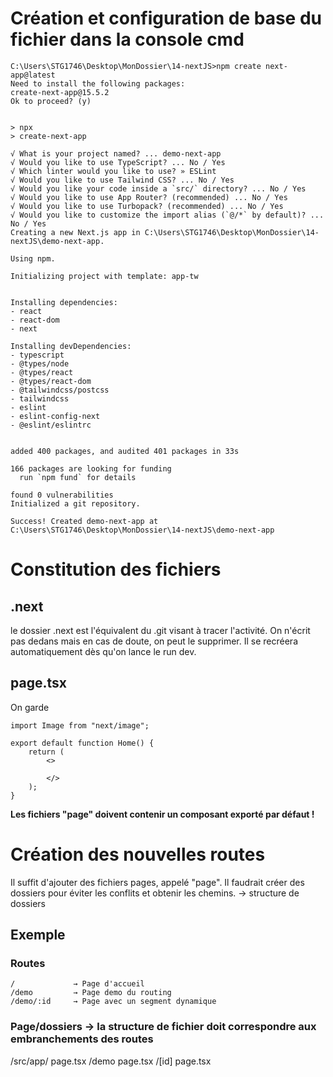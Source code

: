# Création et configuration de base du fichier dans la console cmd

```
C:\Users\STG1746\Desktop\MonDossier\14-nextJS>npm create next-app@latest
Need to install the following packages:
create-next-app@15.5.2
Ok to proceed? (y)


> npx
> create-next-app

√ What is your project named? ... demo-next-app
√ Would you like to use TypeScript? ... No / Yes
√ Which linter would you like to use? » ESLint
√ Would you like to use Tailwind CSS? ... No / Yes
√ Would you like your code inside a `src/` directory? ... No / Yes
√ Would you like to use App Router? (recommended) ... No / Yes
√ Would you like to use Turbopack? (recommended) ... No / Yes
√ Would you like to customize the import alias (`@/*` by default)? ... No / Yes
Creating a new Next.js app in C:\Users\STG1746\Desktop\MonDossier\14-nextJS\demo-next-app.

Using npm.

Initializing project with template: app-tw


Installing dependencies:
- react
- react-dom
- next

Installing devDependencies:
- typescript
- @types/node
- @types/react
- @types/react-dom
- @tailwindcss/postcss
- tailwindcss
- eslint
- eslint-config-next
- @eslint/eslintrc


added 400 packages, and audited 401 packages in 33s

166 packages are looking for funding
  run `npm fund` for details

found 0 vulnerabilities
Initialized a git repository.

Success! Created demo-next-app at C:\Users\STG1746\Desktop\MonDossier\14-nextJS\demo-next-app
```

# Constitution des fichiers

## .next
le dossier .next est l'équivalent du .git visant à tracer l'activité. On n'écrit pas dedans mais en cas de doute, on peut le supprimer. Il se recréera automatiquement dès qu'on lance le run dev.

## page.tsx
On garde
```
import Image from "next/image";

export default function Home() {
    return (
        <>
            
        </>
    );
}
```

__Les fichiers "page" doivent contenir un composant exporté par défaut !__

# Création des nouvelles routes
Il suffit d'ajouter des fichiers pages, appelé "page". Il faudrait créer des dossiers pour éviter les conflits et obtenir les chemins.
→ structure de dossiers

  ## Exemple
  ### Routes
  ```
  /             → Page d'accueil
  /demo         → Page demo du routing
  /demo/:id     → Page avec un segment dynamique
  ```
  ### Page/dossiers → la structure de fichier doit correspondre aux embranchements des routes
  /src/app/
    page.tsx
    /demo
      page.tsx
      /[id]
        page.tsx
